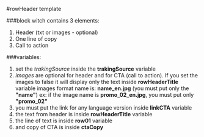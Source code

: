 #rowHeader template

###block witch contains 3 elements:

1. Header (txt or images - optional)
2. One line of copy
3. Call to action

###variables:

1. set the *trakingSource* inside the **trakingSource** variable
2. *images* are optional for header and for CTA (call to action). If you set the images to false it will display only the text inside **rowHeaderTitle** variable
	images format name is:
		**name_en.jpg** (you must put only the **"name"**)
		ex: if the image name is **promo_02_en.jpg**, you must put only **"promo_02"**
3. you must put the link for any language version inside **linkCTA** variable
4. the text from header is inside **rowHeaderTitle** variable
5. the line of text is inside **row01** variable
6. and copy of CTA is inside **ctaCopy**